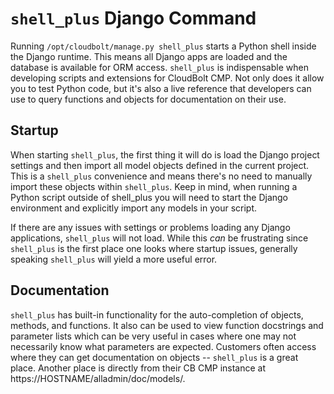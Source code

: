 # `shell_plus` Django Command

Running `/opt/cloudbolt/manage.py shell_plus` starts a Python shell inside the Django runtime. This means all Django apps are loaded and the database is available for ORM access. `shell_plus` is indispensable when developing scripts and extensions for CloudBolt CMP. Not only does it allow you to test Python code, but it's also a live reference that developers can use to query functions and objects for documentation on their use.

## Startup 
When starting `shell_plus`, the first thing it will do is load the Django project settings and then import all model objects defined in the current project. This is a `shell_plus` convenience and means there's no need to manually import these objects within `shell_plus`. Keep in mind, when running a Python script outside of shell_plus you will need to start the Django environment and explicitly import any models in your script.

If there are any issues with settings or problems loading any Django applications, `shell_plus` will not load. While this _can_ be frustrating since `shell_plus` is the first place one looks where startup issues, generally speaking `shell_plus` will yield a more useful error.

## Documentation
`shell_plus` has built-in functionality for the auto-completion of objects, methods, and functions. It also can be used to view function docstrings and parameter lists which can be very useful in cases where one may not necessarily know what parameters are expected. Customers often access where they can get documentation on objects -- `shell_plus` is a great place. Another place is directly from their CB CMP instance at https://HOSTNAME/alladmin/doc/models/.





